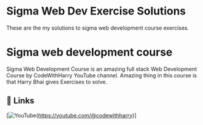 
# Sigma Web Dev Exercise Solutions 

These are the my solutions to sigma web development course exercises.

# Sigma web development course
Sigma Web Development Course is an amazing full stack Web Development Course by CodeWithHarry YouTube channel.  Amazing thing in this course is that Harry Bhai gives Exercises to solve.




## 🔗 Links
[![YouTube](https://img.shields.io/badge/CodeWithHarry-%23FF0000.svg?style=for-the-badge&logo=YouTube&logoColor=white)(https://youtube.com/@codewithharry)]

